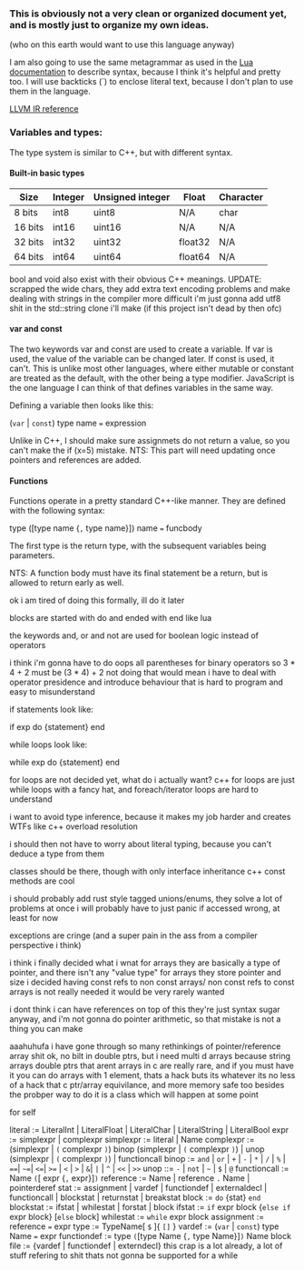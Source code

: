 
### This is obviously not a very clean or organized document yet, and is mostly just to organize my own ideas.
(who on this earth would want to use this language anyway)


I am also going to use the same metagrammar as used in the [Lua documentation](https://www.lua.org/manual/5.4/manual.html#9) to describe syntax, because I think it's helpful and pretty too. I will use backticks (´) to enclose literal text, because I don't plan to use them in the language.

[LLVM IR reference](https://releases.llvm.org/16.0.0/docs/LangRef.html)

### Variables and types:

The type system is similar to C++, but with different syntax.


#### Built-in basic types

| Size    | Integer | Unsigned integer | Float   | Character |
| ------- | ------- | -------          | ------- | -------   |
| 8 bits  | int8    | uint8            | N/A     | char      |
| 16 bits | int16   | uint16           | N/A     | N/A       |
| 32 bits | int32   | uint32           | float32 | N/A       |
| 64 bits | int64   | uint64           | float64 | N/A       |

bool and void also exist with their obvious C++ meanings.
UPDATE: scrapped the wide chars, they add extra text encoding problems and make dealing with strings in the compiler more difficult
i'm just gonna add utf8 shit in the std::string clone i'll make (if this project isn't dead by then ofc)


#### var and const

The two keywords var and const are used to create a variable. If var is used, the value of the variable can be changed later. If const is used, it can't. This is unlike most other languages, where either mutable or constant are treated as the default, with the other being a type modifier. JavaScript is the one language I can think of that defines variables in the same way.

Defining a variable then looks like this:

(`var` | `const`) type name `=` expression

Unlike in C++, I should make sure assignmets do not return a value, so you can't make the if (x=5) mistake. 
NTS: This part will need updating once pointers and references are added.

#### Functions

Functions operate in a pretty standard C++-like manner. They are defined with the following syntax:

type ([type name {`,` type name}]) name `=` funcbody

The first type is the return type, with the subsequent variables being parameters. 

NTS: A function body must have its final statement be a return, but is allowed to return early as well.



ok i am tired of doing this formally, ill do it later

blocks are started with do and ended with end like lua

the keywords and, or and not are used for boolean logic instead of operators

i think i'm gonna have to do oops all parentheses for binary operators so 3 * 4 + 2 must be (3 * 4) + 2
not doing that would mean i have to deal with operator presidence and introduce behaviour that is hard to program and easy to misunderstand 


if statements look like:

if exp do
{statement}
end

while loops look like:

while exp do
{statement}
end


for loops are not decided yet, what do i actually want? c++ for loops are just while loops with a fancy hat, and foreach/iterator loops are hard to understand



i want to avoid type inference, because it makes my job harder and creates WTFs like c++ overload resolution

i should then not have to worry about literal typing, because you can't deduce a type from them

classes should be there, though with only interface inheritance
c++ const methods are cool

i should probably add rust style tagged unions/enums, they solve a lot of problems at once
i will probably have to just panic if accessed wrong, at least for now


exceptions are cringe (and a super pain in the ass from a compiler perspective i think)



i think i finally decided what i wnat for arrays
they are basically a type of pointer, and there isn't any "value type" for arrays
they store pointer and size
i decided having const refs to non const arrays/ non const refs to const arrays is not really needed
it would be very rarely wanted

i dont think i can have references on top of this
they're just syntax sugar anyway, and i'm not gonna do pointer arithmetic, so that mistake is not a thing you can  make

aaahuhufa i have gone through so many rethinkings of pointer/reference array shit
ok, no bilt in double ptrs, but i need multi d arrays because string arrays
double ptrs that arent arrays in c are really rare, and if you must have it you can do arrays with 1 element, thats a hack buts its whatever
its no less of a hack that c ptr/array equivilance, and more memory safe too
besides the probper way to do it is a class which will happen at some point


for self

literal := LiteralInt | LiteralFloat | LiteralChar | LiteralString | LiteralBool
expr := simplexpr | complexpr
simplexpr := literal | Name
complexpr := (simplexpr | `(` complexpr `)`) binop (simplexpr | `(` complexpr `)`) | unop (simplexpr | `(` complexpr `)`) | functioncall 
binop := `and` | `or` | `+` | `-` | `*` | `/` | `%` | `==`| `~=`| `<=`| `>=` | `<` | `>` | `&`| `|` | `^` | `<<` | `>>`
unop ::=  `-` | `not` | `~` | `$` | `@`
functioncall := Name `(`[ expr {`,` expr}]`)`
reference := Name | reference `.` Name | pointerderef
stat := assignment | vardef | functiondef | externaldecl | functioncall | blockstat | returnstat | breakstat
block := `do` {stat} `end`
blockstat := ifstat | whilestat | forstat | block
ifstat := `if` expr block {`else if` expr block} [`else` block]
whilestat := `while` expr block
assignment := reference `=` expr
type := TypeName[ `$` ]{ `[]` }
vardef := (`var` | `const`) type Name `=` expr
functiondef := type `(`[type Name {`,` type Name}]`)` Name block
file := {vardef | functiondef | externdecl}
this crap is a lot already, a lot of stuff refering to shit thats not gonna be supported for a while